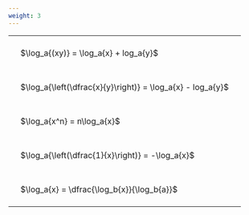 ```yaml
---
weight: 3
---
```


<style type="text/css">
#T_10dfb th.col_heading {
  text-align: left;
  font-size: 1em;
}
#T_10dfb td {
  text-align: left;
  font-size: 1em;
  padding: 1.5em;
}
</style>
<table id="T_10dfb">
  <thead>
  </thead>
  <tbody>
    <tr>
      <td id="T_10dfb_row0_col0" class="data row0 col0" >$\log_a{(xy)} = \log_a{x} + log_a{y}$</td>
    </tr>
    <tr>
      <td id="T_10dfb_row1_col0" class="data row1 col0" >$\log_a{\left(\dfrac{x}{y}\right)} = \log_a{x} - log_a{y}$</td>
    </tr>
    <tr>
      <td id="T_10dfb_row2_col0" class="data row2 col0" >$\log_a{x^n} = n\log_a{x}$</td>
    </tr>
    <tr>
      <td id="T_10dfb_row3_col0" class="data row3 col0" >$\log_a{\left(\dfrac{1}{x}\right)} = -\log_a{x}$</td>
    </tr>
    <tr>
      <td id="T_10dfb_row4_col0" class="data row4 col0" >$\log_a{x} = \dfrac{\log_b{x}}{\log_b{a}}$</td>
    </tr>
  </tbody>
</table>
